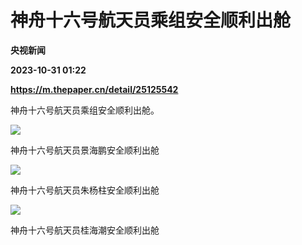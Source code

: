 # 神舟十六号航天员乘组安全顺利出舱
**央视新闻**

**2023-10-31 01:22**

**https://m.thepaper.cn/detail/25125542**

神舟十六号航天员乘组安全顺利出舱。

![](https://imagecloud.thepaper.cn/thepaper/image/276/335/860.jpg)

神舟十六号航天员景海鹏安全顺利出舱

![](https://imagecloud.thepaper.cn/thepaper/image/276/335/859.jpg)

神舟十六号航天员朱杨柱安全顺利出舱

![](https://imagecloud.thepaper.cn/thepaper/image/276/335/858.jpg)

神舟十六号航天员桂海潮安全顺利出舱